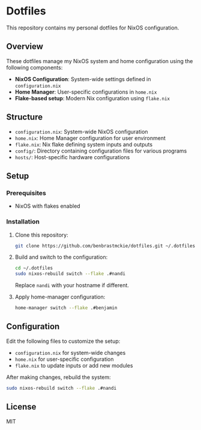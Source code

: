 # Dotfiles

This repository contains my personal dotfiles for NixOS configuration.

## Overview

These dotfiles manage my NixOS system and home configuration using the following components:

- **NixOS Configuration**: System-wide settings defined in `configuration.nix`
- **Home Manager**: User-specific configurations in `home.nix`
- **Flake-based setup**: Modern Nix configuration using `flake.nix`

## Structure

- `configuration.nix`: System-wide NixOS configuration
- `home.nix`: Home Manager configuration for user environment
- `flake.nix`: Nix flake defining system inputs and outputs
- `config/`: Directory containing configuration files for various programs
- `hosts/`: Host-specific hardware configurations

## Setup

### Prerequisites

- NixOS with flakes enabled

### Installation

1. Clone this repository:
   ```bash
   git clone https://github.com/benbrastmckie/dotfiles.git ~/.dotfiles
   ```

2. Build and switch to the configuration:
   ```bash
   cd ~/.dotfiles
   sudo nixos-rebuild switch --flake .#nandi
   ```
   
   Replace `nandi` with your hostname if different.

3. Apply home-manager configuration:
   ```bash
   home-manager switch --flake .#benjamin
   ```

## Configuration

Edit the following files to customize the setup:

- `configuration.nix` for system-wide changes
- `home.nix` for user-specific configuration
- `flake.nix` to update inputs or add new modules

After making changes, rebuild the system:

```bash
sudo nixos-rebuild switch --flake .#nandi
```

## License

MIT